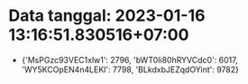 # Data tanggal: 2023-01-16 13:16:51.830516+07:00

* {'MsPGzc93VEC1xlw1': 2796, 'bWT0Ii80hRYVCdc0': 6017, 'WY5KCOpEN4n4LEKl': 7798, 'BLkdxbJEZqdOYint': 9782}
